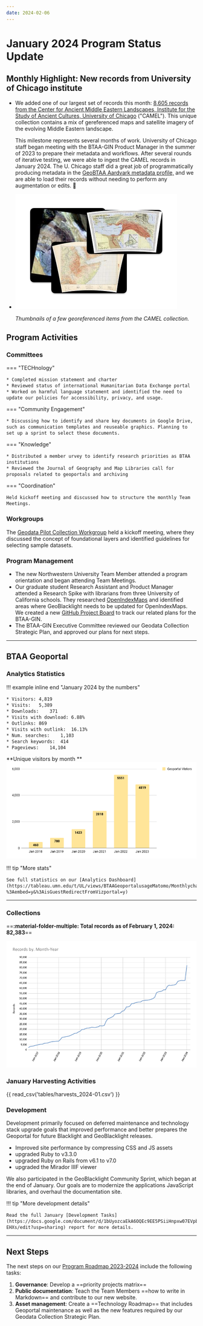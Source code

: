 ```yaml
---
date: 2024-02-06
---
```


# January 2024 Program Status Update

<!-- more -->

## Monthly Highlight: New records from University of Chicago institute

<div class="grid cards" markdown>

- We added one of our largest set of records this month: [8,605 records from the Center for Ancient Middle Eastern Landscapes, Institute for the Study of Ancient Cultures, University of Chicago](https://geo.btaa.org/catalog/12d-04) ("CAMEL").  This unique collection contains a mix of gereferenced maps and satellite imagery of the evolving Middle Eastern landscape.

	This milestone represents several months of work. University of Chicago staff began meeting with the BTAA-GIN Product Manager in the summer of 2023 to prepare their metadata and workflows.  After several rounds of iterative testing, we were able to ingest the CAMEL records in January 2024. The U. Chicago staff did a great job of programmatically producing metadata in the [GeoBTAA Aardvark metadata profile,](https://gin.btaa.org/metadata/geobtaa-metadata-application-profile/) and we are able to load their records without needing to perform any augmentation or edits.  :100:

- ![](img/camel.png)

	*Thumbnails of a few georeferenced items from the CAMEL collection.*



	

</div>

## Program Activities

### Committees

<div class="grid" markdown>

=== "TECHnology"

    * Completed mission statement and charter
    * Reviewed status of international Humanitarian Data Exchange portal
    * Worked on harmful language statement and identified the need to update our policies for accessibility, privacy, and usage.

=== "Community Engagement"

    * Discussing how to identify and share key documents in Google Drive, such as communication templates and reuseable graphics. Planning to set up a sprint to select these documents.
    

=== "Knowledge"

    * Distributed a member urvey to identify research priorities as BTAA institutions
    * Reviewed the Journal of Geography and Map Libraries call for proposals related to geoportals and archiving

=== "Coordination"

	Held kickoff meeting and discussed how to structure the monthly Team Meetings.
</div>

### Workgroups

The [Geodata Pilot Collection Workgroup](https://docs.google.com/document/d/1yVwFRsQSxGC1zbrOSFMIAU872AuBGgpowt9fGwxcnJc/edit?usp=sharing) held a kickoff meeting, where they discussed the concept of foundational layers and identified guidelines for selecting sample datasets.

### Program Management

* The new Northwestern University Team Member attended a program orientation and began attending Team Meetings. 
* Our graduate student Research Assistant and Product Manager attended a Research Spike with librarians from three University of California schools. They researched [OpenIndexMaps](https://openindexmaps.org) and identified areas where GeoBlacklight needs to be updated for OpenIndexMaps. We created a new [GitHub Project Board](https://github.com/orgs/geobtaa/projects/19) to track our related plans for the BTAA-GIN.
* The BTAA-GIN Executive Committee reviewed our Geodata Collection Strategic Plan, and approved our plans for next steps.

----

## BTAA Geoportal 

### Analytics Statistics

!!! example  inline end "January 2024 by the numbers"

    * Visitors:	4,819
    * Visits:	5,389
    * Downloads:	371
    * Visits with download:	6.88%
    * Outlinks:	869
    * Visits with outlink:	16.13%
    * Num. searches:	1,103
    * Search keywords:	414
    * Pageviews:	14,104




**Unique visitors by month
**![](img/2024-01-monthly-users.png)

!!! tip "More stats"

	See full statistics on our [Analytics Dashboard](https://tableau.umn.edu/t/UL/views/BTAAGeoportalusageMatomo/Monthlycharts?%3Aembed=y&%3AisGuestRedirectFromVizportal=y)

---

### Collections

==**:material-folder-multiple: Total records as of February 1, 2024: 82,383**==

![](img/records-2024-02.png)

### January Harvesting Activities

{{ read_csv('tables/harvests_2024-01.csv') }}

### Development

Development primarily focused on deferred maintenance and technology stack upgrade goals that improved performance and better prepares the Geoportal for future Blacklight and GeoBlacklight releases.

* Improved site performance by compressing CSS and JS assets
* upgraded Ruby to v3.3.0
* upgraded Ruby on Rails from v6.1 to v7.0
* upgraded the Mirador IIIF viewer

We also participated in the GeoBlacklight Community Sprint, which began at the end of January. Our goals are to modernize the applications JavaScript libraries, and overhaul the documentation site.

!!! tip "More development details"

	Read the full January [Development Tasks](https://docs.google.com/document/d/1bUyozcaEkA6OQEc9EE5PSiiHnpxw07EVpbUh1T-EHXs/edit?usp=sharing) report for more details.

---

## Next Steps

The next steps on our [Program Roadmap 2023-2024](https://github.com/orgs/geobtaa/projects/10) include the following tasks:

1. **Governance**:  Develop a ==priority projects matrix==
2. **Public documentation**: Teach the Team Members ==how to write in Markdown== and contribute to our new website.
3. **Asset management**: Create a ==Technology Roadmap== that includes Geoportal maintenance as well as the new features required by our Geodata Collection Strategic Plan.

